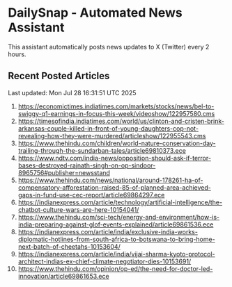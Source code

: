 # DailySnap - Automated News Assistant

This assistant automatically posts news updates to X (Twitter) every 2 hours.

## Recent Posted Articles

Last updated: Mon Jul 28 16:31:51 UTC 2025

1. https://economictimes.indiatimes.com/markets/stocks/news/bel-to-swiggy-q1-earnings-in-focus-this-week/videoshow/122957580.cms
2. https://timesofindia.indiatimes.com/world/us/clinton-and-cristen-brink-arkansas-couple-killed-in-front-of-young-daughters-cop-not-revealing-how-they-were-murdered/articleshow/122955543.cms
3. https://www.thehindu.com/children/world-nature-conservation-day-trailing-through-the-sundarban-tales/article69810373.ece
4. https://www.ndtv.com/india-news/opposition-should-ask-if-terror-bases-destroyed-rajnath-singh-on-op-sindoor-8965756#publisher=newsstand
5. https://www.thehindu.com/news/national/around-178261-ha-of-compensatory-afforestation-raised-85-of-planned-area-achieved-gaps-in-fund-use-cec-report/article69864297.ece
6. https://indianexpress.com/article/technology/artificial-intelligence/the-chatbot-culture-wars-are-here-10154041/
7. https://www.thehindu.com/sci-tech/energy-and-environment/how-is-india-preparing-against-glof-events-explained/article69861536.ece
8. https://indianexpress.com/article/india/exclusive-india-works-diplomatic-hotlines-from-south-africa-to-botswana-to-bring-home-next-batch-of-cheetahs-10153604/
9. https://indianexpress.com/article/india/vijai-sharma-kyoto-protocol-architect-indias-ex-chief-climate-negotiator-dies-10153691/
10. https://www.thehindu.com/opinion/op-ed/the-need-for-doctor-led-innovation/article69861653.ece
